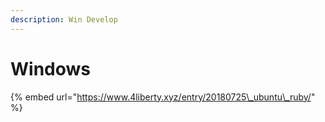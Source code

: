 ```yaml
---
description: Win Develop
---
```


# Windows

{% embed url="https://www.4liberty.xyz/entry/20180725\_ubuntu\_ruby/" %}

